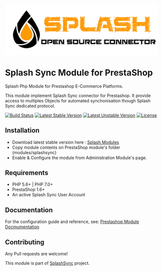 [![N|Solid](https://github.com/SplashSync/Php-Core/blob/master/Resources/img/fake-image2.jpg)](http://www.splashsync.com)
# Splash Sync Module for PrestaShop
Splash Php Module for Prestashop E-Commerce Platforms.

This module implement Splash Sync connector for Prestashop. It provide access to multiples Objects for automated synchonisation though Splash Sync dedicated protocol.

[![Build Status](https://travis-ci.org/SplashSync/Dolibarr.svg?branch=master)](https://travis-ci.org/SplashSync/Prestashop)
[![Latest Stable Version](https://poser.pugx.org/splash/dolibarr/v/stable)](https://packagist.org/packages/splash/prestashop)
[![Latest Unstable Version](https://poser.pugx.org/splash/dolibarr/v/unstable)](https://packagist.org/packages/splash/prestashop)
[![License](https://poser.pugx.org/splash/dolibarr/license)](https://packagist.org/packages/splash/prestashop)

## Installation

* Download latest stable version here : [Splash Modules](http://www.splashsync.com/en/modules/)
* Copy module contents on PrestaShop module's folder (modules/splashsync) 
* Enable & Configure the module from Administration Module's page.

## Requirements

* PHP 5.6+ | PHP 7.0+
* PrestaShop 1.6+
* An active Splash Sync User Account

## Documentation

For the configuration guide and reference, see: [Prestashop Module Docmumentation](https://splashsync.github.io/Prestashop/)

## Contributing

Any Pull requests are welcome! 

This module is part of [SplashSync](http://www.splashsync.com) project.

